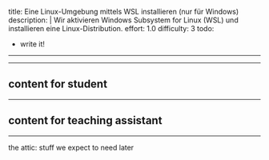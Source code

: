 title: Eine Linux-Umgebung mittels WSL installieren (nur für Windows)
description: |
  Wir aktivieren Windows Subsystem for Linux (WSL) und
  installieren eine Linux-Distribution.
effort: 1.0
difficulty: 3
todo: 
  - write it!
---
---
content for student
---
---
content for teaching assistant
---
---
the attic: stuff we expect to need later